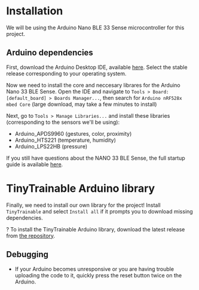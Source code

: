 # Installation

We will be using the Arduino Nano BLE 33 Sense microcontroller for this project.

## Arduino dependencies

First, download the Arduino Desktop IDE, available [here](https://www.arduino.cc/en/software). Select the stable release corresponding to your operating system.

Now we need to install the core and neccesary librares for the Arduino Nano 33 BLE Sense.
Open the IDE and navigate to `Tools > Board: [default_board] > Boards Manager...`, then search for `Arduino nRF528x mbed Core` (large download, may take a few minutes to install)

Next, go to `Tools > Manage Libraries...` and install these libraries (corresponding to the sensors we'll be using):

* Arduino_APDS9960 (gestures, color, proximity)
* Arduino_HTS221 (temperature, humidity)
* Arduino_LPS22HB (pressure)

If you still have questions about the NANO 33 BLE Sense, the full startup guide is available [here](https://www.arduino.cc/en/Guide/NANO33BLESense).

# TinyTrainable Arduino library

Finally, we need to install our own library for the project! Install `TinyTrainable` and select `Install all` if it prompts you to download missing dependencies. 

? To install the TinyTrainable Arduino library, download the latest release from [the repository](https://github.com/montoyamoraga/TinyTrainable).

## Debugging

* If your Arduino becomes unresponsive or you are having trouble uploading the code to it, quickly press the reset button twice on the Arduino.
